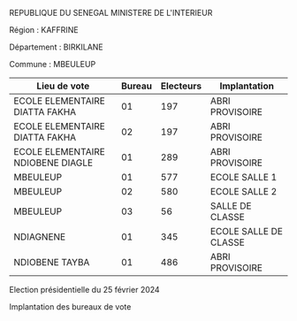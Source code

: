 REPUBLIQUE DU SENEGAL MINISTERE DE L'INTERIEUR

Région : KAFFRINE

Département : BIRKILANE

Commune : MBEULEUP

| Lieu de vote | Bureau | Electeurs | Implantation |
| - | - | - | - |
| ECOLE ELEMENTAIRE DIATTA FAKHA | 01 | 197 | ABRI PROVISOIRE |
| ECOLE ELEMENTAIRE DIATTA FAKHA | 02 | 197 | ABRI PROVISOIRE |
| ECOLE ELEMENTAIRE NDIOBENE DIAGLE | 01 | 289 | ABRI PROVISOIRE |
| MBEULEUP | 01 | 577 | ECOLE SALLE 1 |
| MBEULEUP | 02 | 580 | ECOLE SALLE 2 |
| MBEULEUP | 03 | 56 | SALLE DE CLASSE |
| NDIAGNENE | 01 | 345 | ECOLE SALLE DE CLASSE |
| NDIOBENE TAYBA | 01 | 486 | ABRI PROVISOIRE |

<!-- PageNumber="5/9" -->

Election présidentielle du 25 février 2024

Implantation des bureaux de vote

